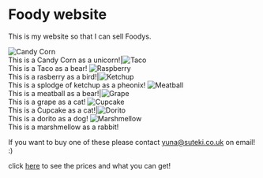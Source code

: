 # Foody website

This is my website so that I can sell Foodys.

![Candy Corn](/yuna-homepage/Candy%20Corn.jpg)<BR/>This is a Candy Corn as a unicorn!|![Taco](/yuna-homepage/Taco.jpg)<BR/>This is a Taco as a bear!
![Raspberry](/yuna-homepage/Raspberry.jpg)<BR/>This is a rasberry as a bird!|![Ketchup](/yuna-homepage/Ketchup.jpg)<BR/>This is a splodge of ketchup as a pheonix!
![Meatball](/yuna-homepage/Meatball.jpg)<BR/>This is a meatball as a bear!|![Grape](/yuna-homepage/Grape.jpg)<BR/>This is a grape as a cat!
![Cupcake](/yuna-homepage/Cupcake.jpg)<BR/>This is a Cupcake as a cat!|![Dorito](/yuna-homepage/Dorito.jpg)<BR/>This is a dorito as a dog!
![Marshmellow](/yuna-homepage/Marshmellow.jpg)<BR/>This is a marshmellow as a rabbit!







If you want to buy one of these please contact yuna@suteki.co.uk on email! :)

click [here](/yuna-homepage/prices.html) to see the prices and what you can get!


















